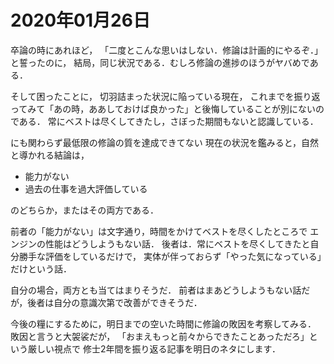 # 2020年01月26日 


卒論の時にあれほど，
「二度とこんな思いはしない．修論は計画的にやるぞ．」と誓ったのに，
結局，同じ状況である．むしろ修論の進捗のほうがヤバめである．


そして困ったことに，
切羽詰まった状況に陥っている現在，
これまでを振り返ってみて「あの時，ああしておけば良かった」と後悔していることが別にないのである．
常にベストは尽くしてきたし，さぼった期間もないと認識している．


にも関わらず最低限の修論の質を達成できてない
現在の状況を鑑みると，自然と導かれる結論は，

* 能力がない
* 過去の仕事を過大評価している

のどちらか，またはその両方である．


前者の「能力がない」は文字通り，時間をかけてベストを尽くしたところで
エンジンの性能はどうしようもない話．
後者は．常にベストを尽くしてきたと自分勝手な評価をしているだけで，
実体が伴っておらず「やった気になっている」だけという話．



自分の場合，両方とも当てはまりそうだ．
前者はまあどうしようもない話だが，後者は自分の意識次第で改善ができそうだ．



今後の糧にするために，明日までの空いた時間に修論の敗因を考察してみる．
敗因と言うと大袈裟だが，
「おまえもっと前々からできたことあっただろ」という厳しい視点で
修士2年間を振り返る記事を明日のネタにします．
